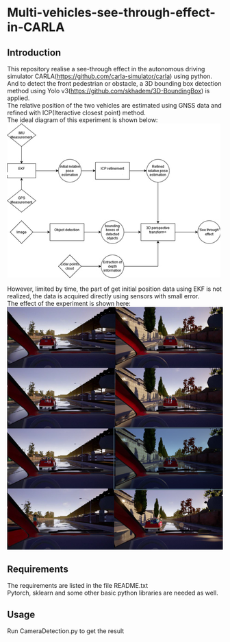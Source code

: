 # Multi-vehicles-see-through-effect-in-CARLA
## Introduction  
This repository realise a see-through effect in the autonomous driving simulator CARLA(https://github.com/carla-simulator/carla) using python.  
And to detect the front pedestrian or obstacle, a 3D bounding box detection method using Yolo v3(https://github.com/skhadem/3D-BoundingBox) is applied.  
The relative position of the two vehicles are estimated using GNSS data and refined with ICP(Iteractive closest point) method.  
The ideal diagram of this experiment is shown below:  
![Alt text](https://github.com/wangf98/Multi-vehicles-see-through-effect-in-CARLA/blob/master/pictures/Inked%E5%9B%BE%E7%89%871_LI.jpg)
  
However, limited by time, the part of get initial position data using EKF is not realized, the data is acquired directly using sensors with small error.  
The effect of the experiment is shown here:  
![Alt text](https://github.com/wangf98/Multi-vehicles-see-through-effect-in-CARLA/blob/master/pictures/result.png)  

## Requirements  
The requirements are listed in the file README.txt  
Pytorch, sklearn and some other basic python libraries are needed as well.  

## Usage   
Run CameraDetection.py to get the result  
